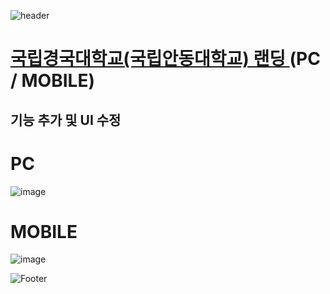 ![header](https://capsule-render.vercel.app/api?type=wave&color=auto&height=150&section=header&text=2024.%2012.%2010%20-%2012.%2011&fontSize=60)

# <a href="https://onlinepage.co.kr/2024anu_event/"> 국립경국대학교(국립안동대학교) 랜딩 </a> (PC / MOBILE)
## 기능 추가 및 UI 수정

# PC
![image](https://github.com/user-attachments/assets/fb5a988c-6ee1-45bc-8f11-2b2ce3ba090a)

# MOBILE
![image](https://github.com/user-attachments/assets/cfc1a636-a037-4e9d-81f5-ec89c74fb2ac)



![Footer](https://capsule-render.vercel.app/api?type=waving&color=auto&height=200&section=footer)



